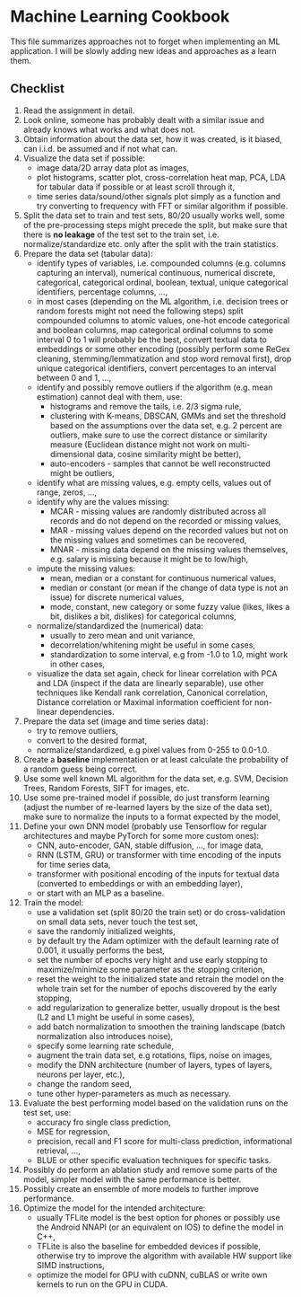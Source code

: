 # Machine Learning Cookbook
This file summarizes approaches not to forget when implementing an ML application. I will be slowly adding new ideas and approaches as a learn them.

## Checklist
1. Read the assignment in detail.
1. Look online, someone has probably dealt with a similar issue and already knows what works and what does not.
1. Obtain information about the data set, how it was created, is it biased, can i.i.d. be assumed and if not what can.
1. Visualize the data set if possible:
    * image data/2D array data plot as images,
    * plot histograms, scatter plot, cross-correlation heat map, PCA, LDA for tabular data if possible or at least scroll through it, 
    * time series data/sound/other signals plot simply as a function and try converting to frequency with FFT or similar algorithm if possible.
1. Split the data set to train and test sets, 80/20 usually works well, some of the pre-processing steps might precede the split, but make sure that there is **no leakage** of the test set to the train set, i.e. normalize/standardize etc. only after the split with the train statistics.
1. Prepare the data set (tabular data):
    * identify types of variables, i.e. compounded columns (e.g. columns capturing an interval), numerical continuous, numerical discrete, categorical, categorical ordinal, boolean, textual, unique categorical identifiers, percentage columns, ...,
    * in most cases (depending on the ML algorithm, i.e. decision trees or random forests might not need the following steps) split compounded columns to atomic values, one-hot encode categorical and boolean columns, map categorical ordinal columns to some interval 0 to 1 will probably be the best, convert textual data to embeddings or some other encoding (possibly perform some ReGex cleaning, stemming/lemmatization and stop word removal first), drop unique categorical identifiers, convert percentages to an interval between 0 and 1, ...,
    * identify and possibly remove outliers if the algorithm (e.g. mean estimation) cannot deal with them, use:
        * histograms and remove the tails, i.e. 2/3 sigma rule,
        * clustering with K-means, DBSCAN, GMMs and set the threshold based on the assumptions over the data set, e.g. 2 percent are outliers, make sure to use the correct distance or similarity measure (Euclidean distance might not work on multi-dimensional data, cosine similarity might be better),
        * auto-encoders - samples that cannot be well reconstructed might be outliers,
    * identify what are missing values, e.g. empty cells, values out of range, zeros, ...,
    * identify why are the values missing:
        * MCAR - missing values are randomly distributed across all records and do not depend on the recorded or missing values,
        * MAR - missing values depend on the recorded values but not on the missing values and sometimes can be recovered,
        * MNAR - missing data depend on the missing values themselves, e.g. salary is missing because it might be to low/high,
    * impute the missing values:
        * mean, median or a constant for continuous numerical values,
        * median or constant (or mean if the change of data type is not an issue) for discrete numerical values,
        * mode, constant, new category or some fuzzy value (likes, likes a bit, dislikes a bit, dislikes) for categorical columns,
    * normalize/standardized the (numerical) data:
        * usually to zero mean and unit variance,
        * decorrelation/whitening might be useful in some cases,
        * standardization to some interval, e.g from -1.0 to 1.0, might work in other cases,
    * visualize the data set again, check for linear correlation with PCA and LDA (inspect if the data are linearly separable), use other techniques like Kendall rank correlation, Canonical correlation, Distance correlation or Maximal information coefficient for non-linear dependencies.
1. Prepare the data set (image and time series data):
    * try to remove outliers,
    * convert to the desired format,
    * normalize/standardized, e.g pixel values from 0-255 to 0.0-1.0.
1. Create a **baseline** implementation or at least calculate the probability of a random guess being correct.
1. Use some well known ML algorithm for the data set, e.g. SVM, Decision Trees, Random Forests, SIFT for images, etc.
1. Use some pre-trained model if possible, do just transform learning (adjust the number of re-learned layers by the size of the data set), make sure to normalize the inputs to a format expected by the model,
1. Define your own DNN model (probably use Tensorflow for regular architectures and maybe PyTorch for some more custom ones):
    * CNN, auto-encoder, GAN, stable diffusion, ..., for image data,
    * RNN (LSTM, GRU) or transformer with time encoding of the inputs for time series data,
    * transformer with positional encoding of the inputs for textual data (converted to embeddings or with an embedding layer),
    * or start with an MLP as a baseline.
1. Train the model:
    * use a validation set (split 80/20 the train set) or do cross-validation on small data sets, never touch the test set,
    * save the randomly initialized weights,
    * by default try the Adam optimizer with the default learning rate of 0.001, it usually performs the best,
    * set the number of epochs very hight and use early stopping to maximize/minimize some parameter as the stopping criterion,
    * reset the weight to the initialized state and retrain the model on the whole train set for the number of epochs discovered by the early stopping,
    * add regularization to generalize better, usually dropout is the best (L2 and L1 might be useful in some cases),
    * add batch normalization to smoothen the training landscape (batch normalization also introduces noise),
    * specify some learning rate schedule,
    * augment the train data set, e.g rotations, flips, noise on images,
    * modify the DNN architecture (number of layers, types of layers, neurons per layer, etc.),
    * change the random seed,
    * tune other hyper-parameters as much as necessary.
1. Evaluate the best performing model based on the validation runs on the test set, use:
    * accuracy fro single class prediction,
    * MSE for regression,
    * precision, recall and F1 score for multi-class prediction, informational retrieval, ...,
    * BLUE or other specific evaluation techniques for specific tasks.
1. Possibly do perform an ablation study and remove some parts of the model, simpler model with the same performance is better.
1. Possibly create an ensemble of more models to further improve performance.
1. Optimize the model for the intended architecture:
    * usually TFLite model is the best option for phones or possibly use the Android NNAPI (or an equivalent on IOS) to define the model in C++,
    * TFLite is also the baseline for embedded devices if possible, otherwise try to improve the algorithm with available HW support like SIMD instructions,
    * optimize the model for GPU with cuDNN, cuBLAS or write own kernels to run on the GPU in CUDA. 
